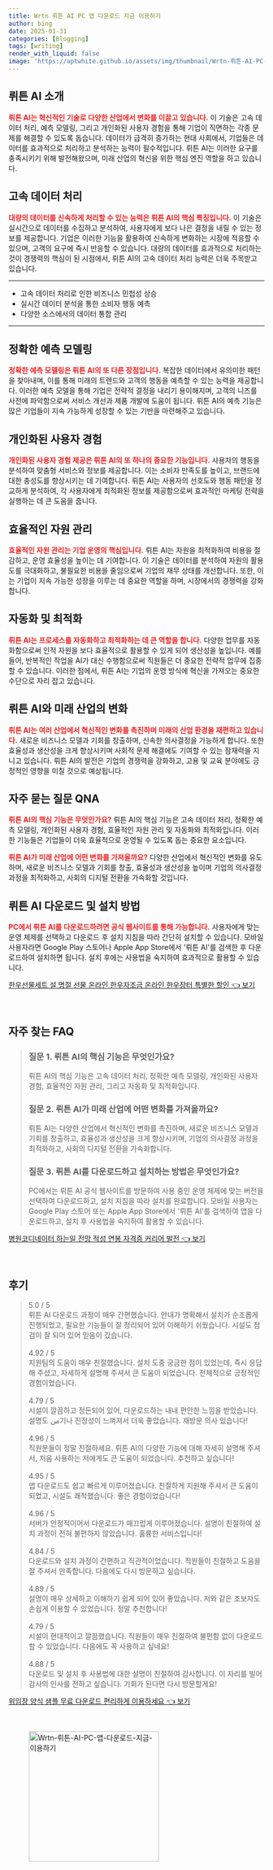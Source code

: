 ```yaml
---
title: Wrtn 뤼튼 AI PC 앱 다운로드 지금 이용하기
author: bing
date: 2025-01-31
categories: [Blogging]
tags: [writing]
render_with_liquid: false
image: 'https://aptwhite.github.io/assets/img/thumbnail/Wrtn-뤼튼-AI-PC-앱-다운로드-지금-이용하기.webp'
---
```



<h2 id='뤼튼_소개'>뤼튼 AI 소개</h2>

<p><b><span style="color: #ee2323;">뤼튼 AI는 혁신적인 기술로 다양한 산업에서 변화를 이끌고 있습니다.</span></b> 이 기술은 고속 데이터 처리, 예측 모델링, 그리고 개인화된 사용자 경험을 통해 기업이 직면하는 각종 문제를 해결할 수 있도록 돕습니다. 데이터가 급격히 증가하는 현대 사회에서, 기업들은 데이터를 효과적으로 처리하고 분석하는 능력이 필수적입니다. 뤼튼 AI는 이러한 요구를 충족시키기 위해 발전해왔으며, 미래 산업의 혁신을 위한 핵심 엔진 역할을 하고 있습니다.</p>

<h2 id='고속_데이터_처리'>고속 데이터 처리</h2>

<p><b><span style="color: #ee2323;">대량의 데이터를 신속하게 처리할 수 있는 능력은 뤼튼 AI의 핵심 특징입니다.</span></b> 이 기술은 실시간으로 데이터를 수집하고 분석하여, 사용자에게 보다 나은 결정을 내릴 수 있는 정보를 제공합니다. 기업은 이러한 기능을 활용하여 신속하게 변화하는 시장에 적응할 수 있으며, 고객의 요구에 즉시 반응할 수 있습니다. 대량의 데이터를 효과적으로 처리하는 것이 경쟁력의 핵심이 된 시점에서, 뤼튼 AI의 고속 데이터 처리 능력은 더욱 주목받고 있습니다.</p>

<hr />

<ul>
    <li>고속 데이터 처리로 인한 비즈니스 민첩성 상승</li>
    <li>실시간 데이터 분석을 통한 소비자 행동 예측</li>
    <li>다양한 소스에서의 데이터 통합 관리</li>
</ul>

<hr />

<h2 id='정확한_예측_모델링'>정확한 예측 모델링</h2>

<p><b><span style="color: #ee2323;">정확한 예측 모델링은 뤼튼 AI의 또 다른 장점입니다.</span></b> 복잡한 데이터에서 유의미한 패턴을 찾아내며, 이를 통해 미래의 트렌드와 고객의 행동을 예측할 수 있는 능력을 제공합니다. 이러한 예측 모델을 통해 기업은 전략적 결정을 내리기 용이해지며, 고객의 니즈를 사전에 파악함으로써 서비스 개선과 제품 개발에 도움이 됩니다. 뤼튼 AI의 예측 기능은 많은 기업들이 지속 가능하게 성장할 수 있는 기반을 마련해주고 있습니다.</p>

<h2 id='개인화된_사용자_경험'>개인화된 사용자 경험</h2>

<p><b><span style="color: #ee2323;">개인화된 사용자 경험 제공은 뤼튼 AI의 또 하나의 중요한 기능입니다.</span></b> 사용자의 행동을 분석하여 맞춤형 서비스와 정보를 제공합니다. 이는 소비자 만족도를 높이고, 브랜드에 대한 충성도를 향상시키는 데 기여합니다. 뤼튼 AI는 사용자의 선호도와 행동 패턴을 정교하게 분석하여, 각 사용자에게 최적화된 정보를 제공함으로써 효과적인 마케팅 전략을 실행하는 데 큰 도움을 줍니다.</p>

<h2 id='효율적인_자원_관리'>효율적인 자원 관리</h2>

<p><b><span style="color: #ee2323;">효율적인 자원 관리는 기업 운영의 핵심입니다.</span></b> 뤼튼 AI는 자원을 최적화하여 비용을 절감하고, 운영 효율성을 높이는 데 기여합니다. 이 기술은 데이터를 분석하여 자원의 활용도를 극대화하고, 불필요한 비용을 줄임으로써 기업의 재무 상태를 개선합니다. 또한, 이는 기업이 지속 가능한 성장을 이루는 데 중요한 역할을 하며, 시장에서의 경쟁력을 강화합니다.</p>

<h2 id='자동화_및_최적화'>자동화 및 최적화</h2>

<p><b><span style="color: #ee2323;">뤼튼 AI는 프로세스를 자동화하고 최적화하는 데 큰 역할을 합니다.</span></b> 다양한 업무를 자동화함으로써 인적 자원을 보다 효율적으로 활용할 수 있게 되어 생산성을 높입니다. 예를 들어, 반복적인 작업을 AI가 대신 수행함으로써 직원들은 더 중요한 전략적 업무에 집중할 수 있습니다. 이러한 점에서, 뤼튼 AI는 기업의 운영 방식에 혁신을 가져오는 중요한 수단으로 자리 잡고 있습니다.</p>

<h2 id='미래_산업의_변화'>뤼튼 AI와 미래 산업의 변화</h2>

<p><b><span style="color: #ee2323;">뤼튼 AI는 여러 산업에서 혁신적인 변화를 촉진하며 미래의 산업 환경을 재편하고 있습니다.</span></b> 새로운 비즈니스 모델과 기회를 창출하며, 신속한 의사결정을 가능하게 합니다. 또한 효율성과 생산성을 크게 향상시키며 사회적 문제 해결에도 기여할 수 있는 잠재력을 지니고 있습니다. 뤼튼 AI의 발전은 기업의 경쟁력을 강화하고, 고용 및 교육 분야에도 긍정적인 영향을 미칠 것으로 예상됩니다.</p>

<h2 id='자주_묻는_질문'>자주 묻는 질문 QNA</h2>

<p><b><span style="color: #ee2323;">뤼튼 AI의 핵심 기능은 무엇인가요?</span></b> 뤼튼 AI의 핵심 기능은 고속 데이터 처리, 정확한 예측 모델링, 개인화된 사용자 경험, 효율적인 자원 관리 및 자동화와 최적화입니다. 이러한 기능들은 기업들이 더욱 효율적으로 운영될 수 있도록 돕는 중요한 요소입니다.</p>

<p><b><span style="color: #ee2323;">뤼튼 AI가 미래 산업에 어떤 변화를 가져올까요?</span></b> 다양한 산업에서 혁신적인 변화를 유도하며, 새로운 비즈니스 모델과 기회를 창출, 효율성과 생산성을 높이며 기업의 의사결정 과정을 최적화하고, 사회의 디지털 전환을 가속화할 것입니다.</p>

<h2 id='다운로드_및_설치'>뤼튼 AI 다운로드 및 설치 방법</h2>

<p><b><span style="color: #ee2323;">PC에서 뤼튼 AI를 다운로드하려면 공식 웹사이트를 통해 가능합니다.</span></b> 사용자에게 맞는 운영 체제를 선택하고 다운로드 후 설치 지침을 따라 간단히 설치할 수 있습니다. 모바일 사용자라면 Google Play 스토어나 Apple App Store에서 '뤼튼 AI'를 검색한 후 다운로드하여 설치하면 됩니다. 설치 후에는 사용법을 숙지하여 효과적으로 활용할 수 있습니다.</p>


<p><a class="click-button" title="한우선물세트 설 명절 선물 온라인 한우자조금 온라인 한우장터 특별한 할인" href="https://aptwhite.github.io/posts/%ED%95%9C%EC%9A%B0%EC%84%A0%EB%AC%BC%EC%84%B8%ED%8A%B8-%EC%84%A4-%EB%AA%85%EC%A0%88-%EC%84%A0%EB%AC%BC-%EC%98%A8%EB%9D%BC%EC%9D%B8-%ED%95%9C%EC%9A%B0%EC%9E%90%EC%A1%B0%EA%B8%88-%EC%98%A8%EB%9D%BC%EC%9D%B8-%ED%95%9C%EC%9A%B0%EC%9E%A5%ED%84%B0-%ED%8A%B9%EB%B3%84%ED%95%9C-%ED%95%A0%EC%9D%B8/" rel="dofollow">한우선물세트 설 명절 선물 온라인 한우자조금 온라인 한우장터 특별한 할인 👈 보기</a></p><br>
<h2 id='자주_찾는_FAQ'>자주 찾는 FAQ</h2>
<div itemscope="" itemtype="https://schema.org/FAQPage"> 
<blockquote> 
<div itemscope="" itemprop="mainEntity" itemtype="https://schema.org/Question"> 
<h3 itemprop="name">질문 1. 뤼튼 AI의 핵심 기능은 무엇인가요?</h3> 
<div itemscope="" itemprop="acceptedAnswer" itemtype="https://schema.org/Answer"> 
<span itemprop="text"> 
<p>뤼튼 AI의 핵심 기능은 고속 데이터 처리, 정확한 예측 모델링, 개인화된 사용자 경험, 효율적인 자원 관리, 그리고 자동화 및 최적화입니다.</p> 
</span> 
</div> 
</div> 

<div itemscope="" itemprop="mainEntity" itemtype="https://schema.org/Question"> 
<h3 itemprop="name">질문 2. 뤼튼 AI가 미래 산업에 어떤 변화를 가져올까요?</h3> 
<div itemscope="" itemprop="acceptedAnswer" itemtype="https://schema.org/Answer"> 
<span itemprop="text"> 
<p>뤼튼 AI는 다양한 산업에서 혁신적인 변화를 촉진하며, 새로운 비즈니스 모델과 기회를 창출하고, 효율성과 생산성을 크게 향상시키며, 기업의 의사결정 과정을 최적화하고, 사회의 디지털 전환을 가속화합니다.</p> 
</span> 
</div> 
</div> 

<div itemscope="" itemprop="mainEntity" itemtype="https://schema.org/Question"> 
<h3 itemprop="name">질문 3. 뤼튼 AI를 다운로드하고 설치하는 방법은 무엇인가요?</h3> 
<div itemscope="" itemprop="acceptedAnswer" itemtype="https://schema.org/Answer"> 
<span itemprop="text"> 
<p>PC에서는 뤼튼 AI 공식 웹사이트를 방문하여 사용 중인 운영 체제에 맞는 버전을 선택하여 다운로드하고, 설치 지침을 따라 설치를 완료합니다. 모바일 사용자는 Google Play 스토어 또는 Apple App Store에서 '뤼튼 AI'를 검색하여 앱을 다운로드하고, 설치 후 사용법을 숙지하여 활용할 수 있습니다.</p> 
</span> 
</div> 
</div> 

</blockquote> 
</div>
<p><a class="click-button" title="병원코디네이터 하는일 전망 적성 연봉 자격증 커리어 발전" href="https://aptwhite.github.io/posts/%EB%B3%91%EC%9B%90%EC%BD%94%EB%94%94%EB%84%A4%EC%9D%B4%ED%84%B0-%ED%95%98%EB%8A%94%EC%9D%BC-%EC%A0%84%EB%A7%9D-%EC%A0%81%EC%84%B1-%EC%97%B0%EB%B4%89-%EC%9E%90%EA%B2%A9%EC%A6%9D-%EC%BB%A4%EB%A6%AC%EC%96%B4-%EB%B0%9C%EC%A0%84/" rel="dofollow">병원코디네이터 하는일 전망 적성 연봉 자격증 커리어 발전 👈 보기</a></p><br>
<h2 id='후기'>후기</h2>
<div itemscope itemtype="https://schema.org/Product">
  <blockquote>
  <div itemprop="review" itemscope itemtype="https://schema.org/Review">
      <div itemprop="reviewRating" itemscope itemtype="https://schema.org/Rating"> <span itemprop="ratingValue">5.0</span> / <span itemprop="bestRating">5</span> </div>
      <span itemprop="reviewBody">뤼튼 AI 다운로드 과정이 매우 간편했습니다. 안내가 명확해서 설치가 순조롭게 진행되었고, 필요한 기능들이 잘 정리되어 있어 이해하기 쉬웠습니다. 시설도 점검이 잘 되어 있어 믿음이 갔습니다.</span>
  </div>
  <br>
  <div itemprop="review" itemscope itemtype="https://schema.org/Review">
      <div itemprop="reviewRating" itemscope itemtype="https://schema.org/Rating"> <span itemprop="ratingValue">4.92</span> / <span itemprop="bestRating">5</span> </div>
      <span itemprop="reviewBody">지원팀의 도움이 매우 친절했습니다. 설치 도중 궁금한 점이 있었는데, 즉시 응답해 주셨고, 자세하게 설명해 주셔서 큰 도움이 되었습니다. 전체적으로 긍정적인 경험이었습니다.</span>
  </div>
  <br>
  <div itemprop="review" itemscope itemtype="https://schema.org/Review">
      <div itemprop="reviewRating" itemscope itemtype="https://schema.org/Rating"> <span itemprop="ratingValue">4.79</span> / <span itemprop="bestRating">5</span> </div>
      <span itemprop="reviewBody">시설이 깔끔하고 정돈되어 있어, 다운로드하는 내내 편안한 느낌을 받았습니다. 설명도 من기나 진정성이 느껴져서 더욱 좋았습니다. 재방문 의사 있습니다!</span>
  </div>
  <br>
  <div itemprop="review" itemscope itemtype="https://schema.org/Review">
      <div itemprop="reviewRating" itemscope itemtype="https://schema.org/Rating"> <span itemprop="ratingValue">4.96</span> / <span itemprop="bestRating">5</span> </div>
      <span itemprop="reviewBody">직원분들이 정말 친절하세요. 뤼튼 AI의 다양한 기능에 대해 자세히 설명해 주셔서, 처음 사용하는 저에게도 큰 도움이 되었습니다. 추천하고 싶습니다!</span>
  </div>
  <br>
  <div itemprop="review" itemscope itemtype="https://schema.org/Review">
      <div itemprop="reviewRating" itemscope itemtype="https://schema.org/Rating"> <span itemprop="ratingValue">4.95</span> / <span itemprop="bestRating">5</span> </div>
      <span itemprop="reviewBody">앱 다운로드도 쉽고 빠르게 이루어졌습니다. 친절하게 지원해 주셔서 큰 도움이 되었고, 시설도 쾌적했습니다. 좋은 경험이었습니다!</span>
  </div>
  <br>
  <div itemprop="review" itemscope itemtype="https://schema.org/Review">
      <div itemprop="reviewRating" itemscope itemtype="https://schema.org/Rating"> <span itemprop="ratingValue">4.96</span> / <span itemprop="bestRating">5</span> </div>
      <span itemprop="reviewBody">서버가 안정적이어서 다운로드가 매끄럽게 이루어졌습니다. 설명이 친절하여 설치 과정이 전혀 불편하지 않았습니다. 훌륭한 서비스입니다!</span>
  </div>
  <br>
  <div itemprop="review" itemscope itemtype="https://schema.org/Review">
      <div itemprop="reviewRating" itemscope itemtype="https://schema.org/Rating"> <span itemprop="ratingValue">4.84</span> / <span itemprop="bestRating">5</span> </div>
      <span itemprop="reviewBody">다운로드와 설치 과정이 간편하고 직관적이었습니다. 직원들이 친절하고 도움을 잘 주셔서 만족합니다. 다음에도 다시 방문하고 싶습니다.</span>
  </div>
  <br>
  <div itemprop="review" itemscope itemtype="https://schema.org/Review">
      <div itemprop="reviewRating" itemscope itemtype="https://schema.org/Rating"> <span itemprop="ratingValue">4.89</span> / <span itemprop="bestRating">5</span> </div>
      <span itemprop="reviewBody">설명이 매우 상세하고 이해하기 쉽게 되어 있어 좋았습니다. 저와 같은 초보자도 손쉽게 이용할 수 있었습니다. 정말 추천합니다!</span>
  </div>
  <br>
  <div itemprop="review" itemscope itemtype="https://schema.org/Review">
      <div itemprop="reviewRating" itemscope itemtype="https://schema.org/Rating"> <span itemprop="ratingValue">4.79</span> / <span itemprop="bestRating">5</span> </div>
      <span itemprop="reviewBody">시설이 현대적이고 깔끔했습니다. 직원들이 매우 친절하여 불편함 없이 다운로드할 수 있었습니다. 다음에도 꼭 사용하고 싶네요!</span>
  </div>
  <br>
  <div itemprop="review" itemscope itemtype="https://schema.org/Review">
      <div itemprop="reviewRating" itemscope itemtype="https://schema.org/Rating"> <span itemprop="ratingValue">4.88</span> / <span itemprop="bestRating">5</span> </div>
      <span itemprop="reviewBody">다운로드 및 설치 후 사용법에 대한 설명이 친절하여 감사합니다. 이 자리를 빌어 감사의 인사를 전하고 싶습니다. 기회가 된다면 다시 방문할게요!</span>
  </div>
  </blockquote>
</div>
<p><a class="click-button" title="위임장 양식 샘플 무료 다운로드 편리하게 이용하세요" href="https://aptwhite.github.io/posts/%EC%9C%84%EC%9E%84%EC%9E%A5-%EC%96%91%EC%8B%9D-%EC%83%98%ED%94%8C-%EB%AC%B4%EB%A3%8C-%EB%8B%A4%EC%9A%B4%EB%A1%9C%EB%93%9C-%ED%8E%B8%EB%A6%AC%ED%95%98%EA%B2%8C-%EC%9D%B4%EC%9A%A9%ED%95%98%EC%84%B8%EC%9A%94/" rel="dofollow">위임장 양식 샘플 무료 다운로드 편리하게 이용하세요 👈 보기</a></p><br>
<figure class="image"><img src="https://aptwhite.github.io/assets/img/thumbnail/Wrtn-뤼튼-AI-PC-앱-다운로드-지금-이용하기.webp" alt="Wrtn-뤼튼-AI-PC-앱-다운로드-지금-이용하기" width="256" height="256"></figure>